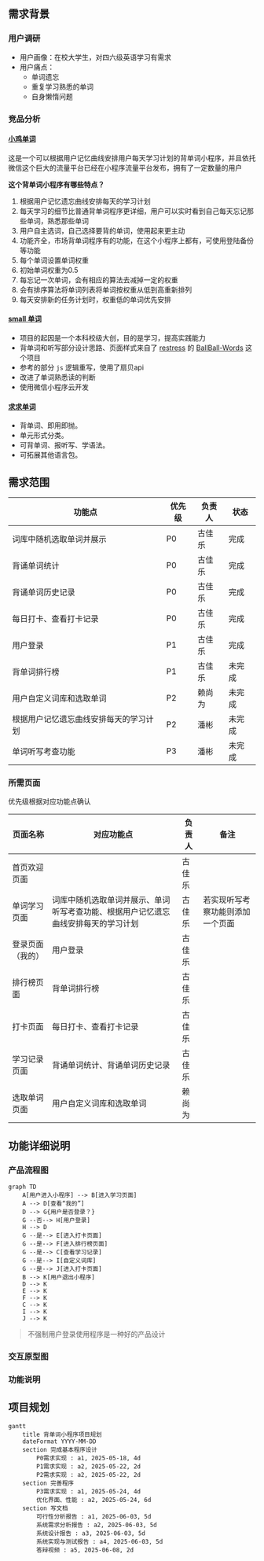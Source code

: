 ## 需求背景
### 用户调研
- 用户画像：在校大学生，对四六级英语学习有需求
- 用户痛点：
	- 单词遗忘
	- 重复学习熟悉的单词
	- 自身懒惰问题
### 竞品分析
####  [小鸡单词](https://github.com/flymysql/WeChat-applets)
这是一个可以根据用户记忆曲线安排用户每天学习计划的背单词小程序，并且依托微信这个巨大的流量平台已经在小程序流量平台发布，拥有了一定数量的用户

**这个背单词小程序有哪些特点？**
1. 根据用户记忆遗忘曲线安排每天的学习计划
2. 每天学习的细节比普通背单词程序更详细，用户可以实时看到自己每天忘记那些单词，熟悉那些单词
3. 用户自主选词，自己选择要背的单词，使用起来更主动
4. 功能齐全，市场背单词程序有的功能，在这个小程序上都有，可使用登陆备份等功能
5. 每个单词设置单词权重
6. 初始单词权重为0.5
7. 每忘记一次单词，会有相应的算法去减掉一定的权重
8. 会有排序算法将单词列表将单词按权重从低到高重新排列
9. 每天安排新的任务计划时，权重低的单词优先安排

#### [small 单词](https://github.com/zhanyeye/mini-word)
- 项目的起因是一个本科校级大创，目的是学习，提高实践能力
- 背单词和听写部分设计思路、页面样式来自了 [restress](https://github.com/restress) 的 [BallBall-Words](https://github.com/restress/BallBall-Words) 这个项目
- 参考的部分 `js` 逻辑重写，使用了扇贝api
- 改进了单词熟悉读的判断
- 使用微信小程序云开发

#### [求求单词](https://github.com/restress/BallBall-Words)
- 背单词、即用即抛。
- 单元形式分类。
- 可背单词、报听写、学语法。
- 可拓展其他语言包。

## 需求范围

| 功能点                 | 优先级 | 负责人 | 状态 |
| ------------------- | --- | --- | --- |
| 词库中随机选取单词并展示        | P0  | 古佳乐 | 完成 |
| 背诵单词统计              | P0  | 古佳乐 | 完成 |
| 背诵单词历史记录            | P0  | 古佳乐 | 完成 |
| 每日打卡、查看打卡记录         | P0  | 古佳乐 | 完成 |
| 用户登录                | P1  | 古佳乐 | 完成 |
| 背单词排行榜              | P1  | 古佳乐 | 未完成 |
| 用户自定义词库和选取单词        | P2  | 赖尚为 | 未完成 |
| 根据用户记忆遗忘曲线安排每天的学习计划 | P2  | 潘彬 | 未完成 |
| 单词听写考查功能            | P3  | 潘彬 | 未完成 |
### 所需页面
优先级根据对应功能点确认

| 页面名称     | 对应功能点                                     | 负责人 | 备注               |
| -------- | ----------------------------------------- | --- | ---------------- |
| 首页欢迎页面   |                                           | 古佳乐 |                  |
| 单词学习页面   | 词库中随机选取单词并展示、单词听写考查功能、根据用户记忆遗忘曲线安排每天的学习计划 | 古佳乐 | 若实现听写考察功能则添加一个页面 |
| 登录页面（我的） | 用户登录                                      | 古佳乐 |                  |
| 排行榜页面    | 背单词排行榜                                    | 古佳乐 |                  |
| 打卡页面     | 每日打卡、查看打卡记录                               | 古佳乐 |                  |
| 学习记录页面   | 背诵单词统计、背诵单词历史记录                           | 古佳乐 |                  |
| 选取单词页面   | 用户自定义词库和选取单词                              | 赖尚为 |                  |

## 功能详细说明
### 产品流程图
```mermaid
graph TD
	A[用户进入小程序] --> B[进入学习页面]
	A --> D[查看“我的”]
	D --> G{用户是否登录？}
	G --否--> H[用户登录]
	H --> D
	G --是--> E[进入打卡页面]
	G --是--> F[进入排行榜页面]
	G --是--> C[查看学习记录]
	G --是--> I[自定义词库]
	G --是--> J[进入打卡页面]
	B --> K[用户退出小程序]
	D --> K
	E --> K
	F --> K
	C --> K
	I --> K
	J --> K
```
> 不强制用户登录使用程序是一种好的产品设计
### 交互原型图

### 功能说明

## 项目规划
```mermaid
gantt
	title 背单词小程序项目规划
	dateFormat YYYY-MM-DD
	section 完成基本程序设计
		P0需求实现 : a1, 2025-05-18, 4d
		P1需求实现 : a2, 2025-05-22, 2d
		P2需求实现 : a2, 2025-05-22, 2d
	section 完善程序
		P3需求实现 : a1, 2025-05-24, 4d
		优化界面、性能 : a2, 2025-05-24, 6d
	section 写文档
		可行性分析报告 : a1, 2025-06-03, 5d
		系统需求分析报告 : a2, 2025-06-03, 5d
		系统设计报告 : a3, 2025-06-03, 5d
		系统实现与测试报告 : a4, 2025-06-03, 5d
		答辩视频 : a5, 2025-06-08, 2d
```